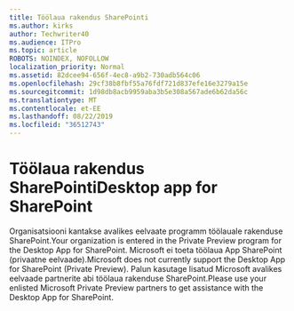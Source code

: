 ```yaml
---
title: Töölaua rakendus SharePointi
ms.author: kirks
author: Techwriter40
ms.audience: ITPro
ms.topic: article
ROBOTS: NOINDEX, NOFOLLOW
localization_priority: Normal
ms.assetid: 82dcee94-656f-4ec8-a9b2-730adb564c06
ms.openlocfilehash: 29cf38b8fbf55a76fdf721d837efe16e3279a15e
ms.sourcegitcommit: 1d98db8acb9959aba3b5e308a567ade6b62da56c
ms.translationtype: MT
ms.contentlocale: et-EE
ms.lasthandoff: 08/22/2019
ms.locfileid: "36512743"
---
```

# <a name="desktop-app-for-sharepoint"></a><span data-ttu-id="3f4ee-102">Töölaua rakendus SharePointi</span><span class="sxs-lookup"><span data-stu-id="3f4ee-102">Desktop app for SharePoint</span></span>

<span data-ttu-id="3f4ee-103">Organisatsiooni kantakse avalikes eelvaate programm töölauale rakenduse SharePoint.</span><span class="sxs-lookup"><span data-stu-id="3f4ee-103">Your organization is entered in the Private Preview program for the Desktop App for SharePoint.</span></span> <span data-ttu-id="3f4ee-104">Microsoft ei toeta töölaua App SharePoint (privaatne eelvaade).</span><span class="sxs-lookup"><span data-stu-id="3f4ee-104">Microsoft does not currently support the Desktop App for SharePoint (Private Preview).</span></span> <span data-ttu-id="3f4ee-105">Palun kasutage lisatud Microsoft avalikes eelvaade partnerite abi töölaua rakenduse SharePoint.</span><span class="sxs-lookup"><span data-stu-id="3f4ee-105">Please use your enlisted Microsoft Private Preview partners to get assistance with the Desktop App for SharePoint.</span></span>
